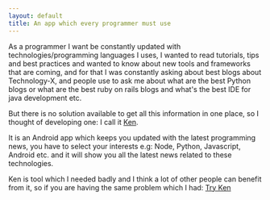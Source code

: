 ```yaml
---
layout: default
title: An app which every programmer must use
---
```

As a programmer I want be constantly updated with technologies/programming  languages I uses, I wanted to read tutorials, tips and best practices and wanted to know about new tools and frameworks that are coming, and for that I was constantly asking about best blogs about Technology-X, and people use to ask me about what are the best Python blogs or what are the best ruby on rails blogs and what's the best IDE for java development etc.

But there is no solution available to get all this information in one place, so I thought of developing one: I call it [Ken](https://play.google.com/store/apps/details?id=com.mohammedlakkadshaw.ken&hl=en).

It is an Android app which keeps you updated with the latest programming news, you have to select your interests e.g: Node, Python, Javascript, Android etc. and it will show you all the latest news related to these technologies.

Ken is tool which I needed badly and I think a lot of other people can benefit from it, so if you are having the same problem which I had: [Try Ken](https://play.google.com/store/apps/details?id=com.mohammedlakkadshaw.ken&hl=en)
